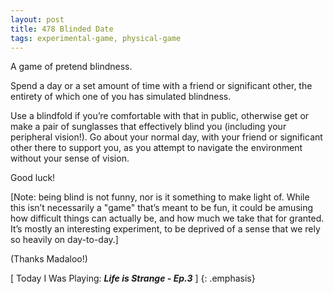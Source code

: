 ```yaml
---
layout: post
title: 478 Blinded Date
tags: experimental-game, physical-game
---
```

A game of pretend blindness.

Spend a day or a set amount of time with a friend or significant other, the entirety of which one of you has simulated blindness.

Use a blindfold if you’re comfortable with that in public, otherwise get or make a pair of sunglasses that effectively blind you (including your peripheral vision!). Go about your normal day, with your friend or significant other there to support you, as you attempt to navigate the environment without your sense of vision.

Good luck!

[Note: being blind is not funny, nor is it something to make light of.  While this isn’t necessarily a "game" that’s meant to be fun, it could be amusing how difficult things can actually be, and how much we take that for granted.  It’s mostly an interesting experiment, to be deprived of a sense that we rely so heavily on day-to-day.]

(Thanks Madaloo!)

[ Today I Was Playing: ***Life is Strange - Ep.3*** ]
{: .emphasis}